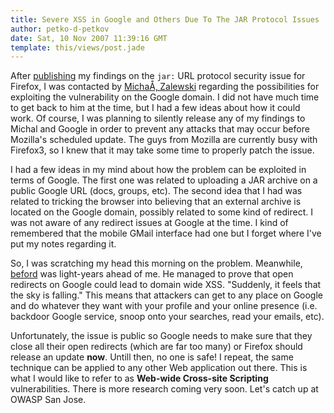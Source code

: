 ```yaml
---
title: Severe XSS in Google and Others Due To The JAR Protocol Issues
author: petko-d-petkov
date: Sat, 10 Nov 2007 11:39:16 GMT
template: this/views/post.jade
---
```


After [publishing](/blog/web-mayhem-firefoxs-jar-protocol-issues) my findings on the `jar:` URL protocol security issue for Firefox, I was contacted by [MichaÅ‚ Zalewski](http://lcamtuf.coredump.cx/) regarding the possibilities for exploiting the vulnerability on the Google domain. I did not have much time to get back to him at the time, but I had a few ideas about how it could work. Of course, I was planning to silently release any of my findings to Michal and Google in order to prevent any attacks that may occur before Mozilla's scheduled update. The guys from Mozilla are currently busy with Firefox3, so I knew that it may take some time to properly patch the issue.

I had a few ideas in my mind about how the problem can be exploited in terms of Google. The first one was related to uploading a JAR archive on a public Google URL (docs, groups, etc). The second idea that I had was related to tricking the browser into believing that an external archive is located on the Google domain, possibly related to some kind of redirect. I was not aware of any redirect issues at Google at the time. I kind of remembered that the mobile GMail interface had one but I forget where I've put my notes regarding it.

So, I was scratching my head this morning on the problem. Meanwhile, [beford](http://blog.beford.org/?p=8) was light-years ahead of me. He managed to prove that open redirects on Google could lead to domain wide XSS. "Suddenly, it feels that the sky is falling." This means that attackers can get to any place on Google and do whatever they want with your profile and your online presence (i.e. backdoor Google service, snoop onto your searches, read your emails, etc).

Unfortunately, the issue is public so Google needs to make sure that they close all their open redirects (which are far too many) or Firefox should release an update **now**. Untill then, no one is safe! I repeat, the same technique can be applied to any other Web application out there. This is what I would like to refer to as **Web-wide Cross-site Scripting** vulnerabilities. There is more research coming very soon. Let's catch up at OWASP San Jose.
